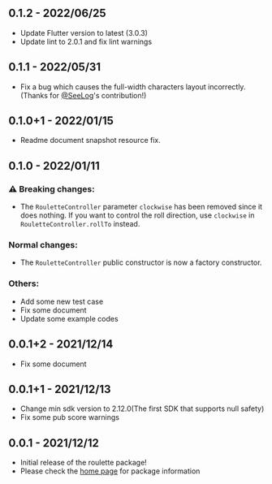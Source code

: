 ## 0.1.2 - 2022/06/25
  * Update Flutter version to latest (3.0.3)
  * Update lint to 2.0.1 and fix lint warnings

## 0.1.1 - 2022/05/31
  * Fix a bug which causes the full-width characters layout incorrectly. (Thanks for [@SeeLog](https://github.com/SeeLog)'s contribution!)

## 0.1.0+1 - 2022/01/15
  * Readme document snapshot resource fix.

## 0.1.0 - 2022/01/11

### ⚠ Breaking changes:
  * The `RouletteController` parameter `clockwise` has been removed since it does nothing. If you want to control the roll direction, use `clockwise` in `RouletteController.rollTo` instead.

### Normal changes:
  * The `RouletteController` public constructor is now a factory constructor.

### Others:
  * Add some new test case
  * Fix some document
  * Update some example codes

## 0.0.1+2 - 2021/12/14

* Fix some document

## 0.0.1+1 - 2021/12/13

* Change min sdk version to 2.12.0(The first SDK that supports null safety)
* Fix some pub score warnings

## 0.0.1 - 2021/12/12

* Initial release of the roulette package!
* Please check the [home page](https://github.com/do9core/roulette) for package information

